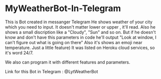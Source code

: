 # MyWeatherBot-In-Telegram
This is Bot created in messanger Telegram
He shows weather of your city which you need to input. It doesn't matter lower or upper , it'll read.
Also he shows a small discription like a "Cloudy", "Sun" and so on.
But if he doesn't know and don't have this parameters in code he'll output "Look at window, I can't figure out what is going on there"
Also it's shows an emoji near temperature. Just a little feature)
It was listed on Heroku cloud services, so it's word 24/7.

We also can program it with different features and parameters.

Link for this Bot in Telegram : @LytWeatherBot
